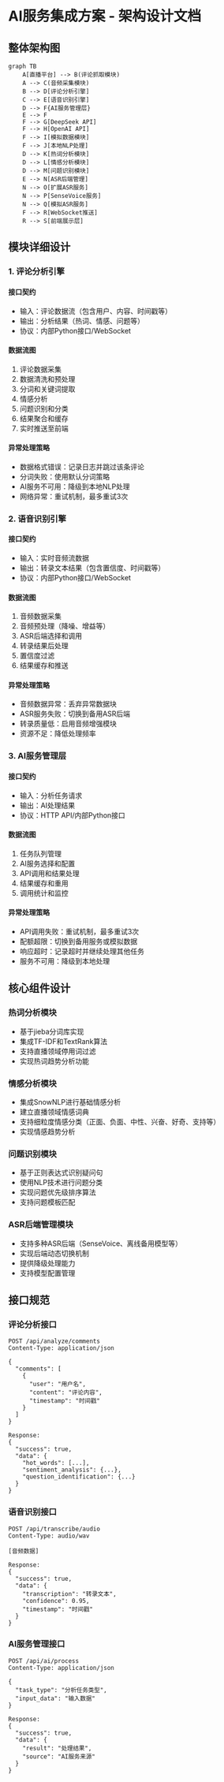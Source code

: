 # AI服务集成方案 - 架构设计文档

## 整体架构图

```mermaid
graph TB
    A[直播平台] --> B(评论抓取模块)
    A --> C(音频采集模块)
    B --> D[评论分析引擎]
    C --> E[语音识别引擎]
    D --> F{AI服务管理层}
    E --> F
    F --> G[DeepSeek API]
    F --> H[OpenAI API]
    F --> I[模拟数据模块]
    F --> J[本地NLP处理]
    D --> K[热词分析模块]
    D --> L[情感分析模块]
    D --> M[问题识别模块]
    E --> N[ASR后端管理]
    N --> O[扩展ASR服务]
    N --> P[SenseVoice服务]
    N --> Q[模拟ASR服务]
    F --> R[WebSocket推送]
    R --> S[前端展示层]
```

## 模块详细设计

### 1. 评论分析引擎

#### 接口契约
- 输入：评论数据流（包含用户、内容、时间戳等）
- 输出：分析结果（热词、情感、问题等）
- 协议：内部Python接口/WebSocket

#### 数据流图
1. 评论数据采集
2. 数据清洗和预处理
3. 分词和关键词提取
4. 情感分析
5. 问题识别和分类
6. 结果聚合和缓存
7. 实时推送至前端

#### 异常处理策略
- 数据格式错误：记录日志并跳过该条评论
- 分词失败：使用默认分词策略
- AI服务不可用：降级到本地NLP处理
- 网络异常：重试机制，最多重试3次

### 2. 语音识别引擎

#### 接口契约
- 输入：实时音频流数据
- 输出：转录文本结果（包含置信度、时间戳等）
- 协议：内部Python接口/WebSocket

#### 数据流图
1. 音频数据采集
2. 音频预处理（降噪、增益等）
3. ASR后端选择和调用
4. 转录结果后处理
5. 置信度过滤
6. 结果缓存和推送

#### 异常处理策略
- 音频数据异常：丢弃异常数据块
- ASR服务失败：切换到备用ASR后端
- 转录质量低：启用音频增强模块
- 资源不足：降低处理频率

### 3. AI服务管理层

#### 接口契约
- 输入：分析任务请求
- 输出：AI处理结果
- 协议：HTTP API/内部Python接口

#### 数据流图
1. 任务队列管理
2. AI服务选择和配置
3. API调用和结果处理
4. 结果缓存和重用
5. 调用统计和监控

#### 异常处理策略
- API调用失败：重试机制，最多重试3次
- 配额超限：切换到备用服务或模拟数据
- 响应超时：记录超时并继续处理其他任务
- 服务不可用：降级到本地处理

## 核心组件设计

### 热词分析模块
- 基于jieba分词库实现
- 集成TF-IDF和TextRank算法
- 支持直播领域停用词过滤
- 实现热词趋势分析功能

### 情感分析模块
- 集成SnowNLP进行基础情感分析
- 建立直播领域情感词典
- 支持细粒度情感分类（正面、负面、中性、兴奋、好奇、支持等）
- 实现情感趋势分析

### 问题识别模块
- 基于正则表达式识别疑问句
- 使用NLP技术进行问题分类
- 实现问题优先级排序算法
- 支持问题模板匹配

### ASR后端管理模块
- 支持多种ASR后端（SenseVoice、离线备用模型等）
- 实现后端动态切换机制
- 提供降级处理能力
- 支持模型配置管理

## 接口规范

### 评论分析接口
```
POST /api/analyze/comments
Content-Type: application/json

{
  "comments": [
    {
      "user": "用户名",
      "content": "评论内容",
      "timestamp": "时间戳"
    }
  ]
}

Response:
{
  "success": true,
  "data": {
    "hot_words": [...],
    "sentiment_analysis": {...},
    "question_identification": {...}
  }
}
```

### 语音识别接口
```
POST /api/transcribe/audio
Content-Type: audio/wav

[音频数据]

Response:
{
  "success": true,
  "data": {
    "transcription": "转录文本",
    "confidence": 0.95,
    "timestamp": "时间戳"
  }
}
```

### AI服务管理接口
```
POST /api/ai/process
Content-Type: application/json

{
  "task_type": "分析任务类型",
  "input_data": "输入数据"
}

Response:
{
  "success": true,
  "data": {
    "result": "处理结果",
    "source": "AI服务来源"
  }
}
```
